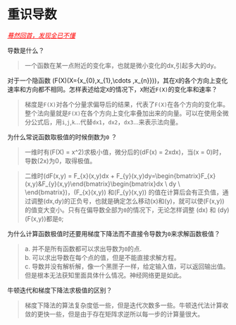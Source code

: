 # 重识导数 #

<font color =red><u>*蓦然回首，发现全已不懂*</u></font>

导数是什么？
>一个函数在某一点附近的变化率，也就是微小变化的dx,引起多大的dy。

对于一个隐函数 \(F(X)(X=\{x_{0},x_{1},\cdots ,x_{n}\})\)，其在`X`的各个方向上变化速率和方向都不相同。怎样表述给定`X`的情况下，`X`附近`F(X)`的变化率和速率？

>梯度是`F(X)`对各个分量求偏导后的结果，代表了`F(X)`在各个方向的变化率。整个法向量就是`F(X)`在各个方向上变化率叠加出来的向量。可以在使用全微分公式后，用`i`,`j`,`k`...代替`dx1`，`dx2`，`dx3`...来表示法向量。

为什么常说函数取极值的时候倒数为`0` ？

> 一维时有\(F(X) = x^2\)求极小值，微分后的\(dF(x) = 2xdx\)，当\(x = 0\)时，导数\(2x\)为0，取得极值。

> 二维时\(dF(x,y) = F_{x}(x,y)dx + F_{y}(x,y)dy=\begin{bmatrix}F_{x}(x,y)&F_{y}(x,y)\end{bmatrix}\begin{bmatrix}dx \\ dy \\ \end{bmatrix}\)，\(F_{x}(x,y)\) 和\(F_{y}(x,y)\) 的值在计算后会有正负值，通过调整\(dx,dy\)的正负号，也就是确定怎么移动\(x\)和\(y\)，就可以使\(F(x,y)\) 的值变大变小。只有在偏导数全部为`0`的情况下，无论怎样调整 \(dx\) 和 \(dy\) \(F(x,y)\)都是`0`;

为什么计算函数极值时还要用梯度下降法而不直接令导数为`0`来求解函数极值？

> a. 并不是所有函数都可以求出导数为`0`的点. </br>
> b. 可以求出导数在每个点的值，但是不能直接求解方程。</br>
> c. 导数并没有解析解，像一个黑匣子一样，给定输入值，可以返回输出值。但是根本无法获知里面具体什么情况。神经网络更是如此。

牛顿迭代和梯度下降法求极值的区别？

> 梯度下降法的算法复杂度低一些，但是迭代次数多一些。牛顿迭代法计算收敛的更快一些，但是由于存在矩阵求逆所以每一步的计算量很大。
